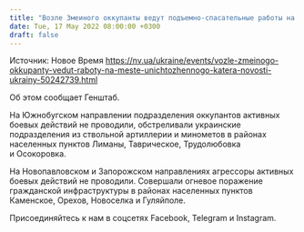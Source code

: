 ```yaml
---
title: "Возле Змеиного оккупанты ведут подъемно-спасательные работы на месте уничтоженного катера"
date: Tue, 17 May 2022 08:00:00 +0300
draft: false
---
```

Источник: Новое Время https://nv.ua/ukraine/events/vozle-zmeinogo-okkupanty-vedut-raboty-na-meste-unichtozhennogo-katera-novosti-ukrainy-50242739.html


Об этом сообщает Генштаб.

На Южнобугском направлении подразделения оккупантов активных боевых действий не проводили, обстреливали украинские подразделения из ствольной артиллерии и минометов в районах населенных пунктов Лиманы, Таврическое, Трудолюбовка и Осокоровка.

На Новопавловском и Запорожском направлениях агрессоры активных боевых действий не проводили. Совершали огневое поражение гражданской инфраструктуры в районах населенных пунктов Каменское, Орехов, Новоселка и Гуляйполе.

Присоединяйтесь к нам в соцсетях Facebook, Telegram и Instagram.
